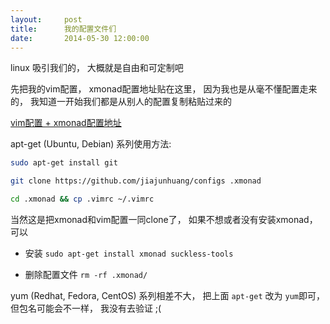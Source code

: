 ```yaml
---
layout:     post
title:      我的配置文件们
date:       2014-05-30 12:00:00
---
```


linux 吸引我们的， 大概就是自由和可定制吧 

先把我的vim配置， xmonad配置地址贴在这里， 因为我也是从毫不懂配置走来的， 我知道一开始我们都是从别人的配置复制粘贴过来的

[vim配置 + xmonad配置地址](https://github.com/gansteed/configs)

apt-get (Ubuntu, Debian) 系列使用方法:

```bash
sudo apt-get install git
```

```bash
git clone https://github.com/jiajunhuang/configs .xmonad
```

```bash
cd .xmonad && cp .vimrc ~/.vimrc
```

当然这是把xmonad和vim配置一同clone了， 如果不想或者没有安装xmonad， 可以 

* 安装 `sudo apt-get install xmonad suckless-tools `

* 删除配置文件 ` rm -rf .xmonad/ `

yum (Redhat, Fedora, CentOS) 系列相差不大， 把上面 ` apt-get ` 改为 ` yum `即可， 但包名可能会不一样， 我没有去验证 ;(
